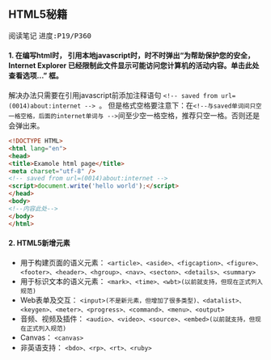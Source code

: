 ## HTML5秘籍
<kbd>阅读笔记</kbd> <kbd>进度:P19/P360 </kbd>

#### 1. 在编写html时， 引用本地javascript时，时不时弹出“为帮助保护您的安全，Internet Explorer 已经限制此文件显示可能访问您计算机的活动内容。单击此处查看选项…” 框。
解决办法只需要在引用javascript前添加注释语句 ```<!-- saved from url=(0014)about:internet --> ```。 但是格式空格要注意下：在```<!--与saved单词间只空一格空格，后面的internet单词与 -->```间至少空一格空格，推荐只空一格。否则还是会弹出来。

``` html
<!DOCTYPE HTML>
<html lang="en">
<head>
<title>Examole html page</title>  
<meta charset="utf-8" />
<!-- saved from url=(0014)about:internet -->
<script>document.write('hello world');</script>
</head>
<body>
<!--内容此处-->
</body>
</html>
```

#### 2. HTML5新增元素
- 用于构建页面的语义元素：
```<article>、<aside>、<figcaption>、<figure>、<footer>、<header>、<hgroup>、<nav>、<secton>、<details>、<summary>```
- 用于标识文本的语义元素：
```<mark>、<time>、<wbt>(以前就支持，但现在正式列入规范)```
- Web表单及交互：
```<input>(不是新元素，但增加了很多类型)、<datalist>、<keygen>、<meter>、<progress>、<command>、<menu>、<output>```
- 音频、视频及插件：
```<audio>、<video>、<source>、<embed>(以前就支持，但现在正式列入规范)```
- Canvas：
```<canvas>```
- 非英语支持：
```<bdo>、<rp>、<rt>、<ruby>```
<!--stackedit_data:
eyJoaXN0b3J5IjpbLTIxMzU2NzM1MzEsNTg4MDQzNTU5LDE0OT
c0MTY2NDIsLTMxNzg5MDA2NSwxNzk0ODQ2ODk5LC0zNzMzOTEw
ODksLTExMTQ2ODI5NTddfQ==
-->